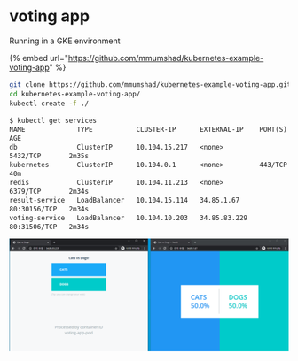 # voting app

Running in a GKE environment

{% embed url="https://github.com/mmumshad/kubernetes-example-voting-app" %}

```bash
git clone https://github.com/mmumshad/kubernetes-example-voting-app.git
cd kubernetes-example-voting-app/
kubectl create -f ./
```

```text
$ kubectl get services
NAME             TYPE           CLUSTER-IP      EXTERNAL-IP    PORT(S)        AGE
db               ClusterIP      10.104.15.217   <none>         5432/TCP       2m35s
kubernetes       ClusterIP      10.104.0.1      <none>         443/TCP        40m
redis            ClusterIP      10.104.11.213   <none>         6379/TCP       2m34s
result-service   LoadBalancer   10.104.15.114   34.85.1.67     80:30156/TCP   2m34s
voting-service   LoadBalancer   10.104.10.203   34.85.83.229   80:31506/TCP   2m34s
```

![](../.gitbook/assets/image%20%2852%29.png)



